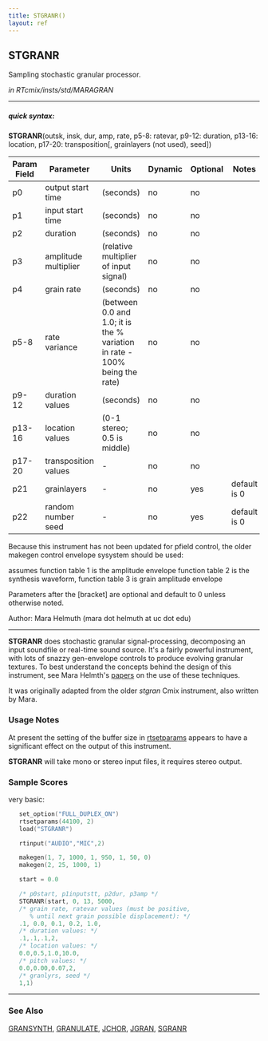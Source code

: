 ```yaml
---
title: STGRANR()
layout: ref
---
```


## STGRANR

Sampling stochastic granular processor.

*in RTcmix/insts/std/MARAGRAN*  
  

-----

##### quick syntax:

**STGRANR**(outsk, insk, dur, amp, rate, p5-8: ratevar, p9-12: duration,
p13-16: location, p17-20: transposition\[, grainlayers (not used),
seed\])


Param Field	| Parameter | Units | Dynamic | Optional | Notes
----------- | --------- | ----- | -------- | --------- | ---------
p0 | output start time | (seconds) | no | no | 
p1 | input start time | (seconds) | no | no | 
p2 | duration | (seconds) | no | no | 
p3 | amplitude multiplier | (relative multiplier of input signal) | no | no | 
p4 | grain rate | (seconds) | no | no | 
p5-8 | rate variance | (between 0.0 and 1.0; it is the % variation in rate - 100% being the rate) | no | no | 
p9-12 | duration values | (seconds) | no | no | 
p13-16 | location values | (0-1 stereo; 0.5 is middle) | no | no | 
p17-20 | transposition values |  -  | no | no | 
p21 | grainlayers |  -  | no | yes | default is 0 | 
p22 | random number seed |  -  | no | yes | default is 0 | 

   Because this instrument has not been updated for pfield control,
   the older makegen control envelope sysystem should be used:

   assumes function table 1 is the amplitude envelope
   function table 2 is the synthesis waveform,
   function table 3 is grain amplitude envelope

   Parameters after the [bracket] are optional and default to 0 unless
   otherwise noted.

   Author: Mara Helmuth (mara dot helmuth at uc dot edu)

  

-----

  
**STGRANR** does stochastic granular signal-processing, decomposing an
input soundfile or real-time sound source. It's a fairly powerful
instrument, with lots of snazzy gen-envelope controls to produce
evolving granular textures. To best understand the concepts behind the
design of this instrument, see Mara Helmth's
[papers](http://ccm.uc.edu/music/cmt/events/computermusic/software) on
the use of these techniques.

It was originally adapted from the older *stgran* Cmix instrument, also
written by Mara.

### Usage Notes

At present the setting of the buffer size in
[rtsetparams](../scorefile/rtsetparams.html) appears to have a
significant effect on the output of this instrument.

**STGRANR** will take mono or stereo input files, it requires stereo
output.

### Sample Scores

very basic:

```cpp
   set_option("FULL_DUPLEX_ON")
   rtsetparams(44100, 2)
   load("STGRANR")

   rtinput("AUDIO","MIC",2)

   makegen(1, 7, 1000, 1, 950, 1, 50, 0)
   makegen(2, 25, 1000, 1)

   start = 0.0

   /* p0start, p1inputstt, p2dur, p3amp */
   STGRANR(start, 0, 13, 5000, 
   /* grain rate, ratevar values (must be positive,
      % until next grain possible displacement): */
   .1, 0.0, 0.1, 0.2, 1.0,
   /* duration values: */
   .1,.1,.1,2, 
   /* location values: */
   0.0,0.5,1.0,10.0, 
   /* pitch values: */
   0.0,0.00,0.07,2,
   /* granlyrs, seed */
   1,1)
```

  

-----

### See Also

[GRANSYNTH](GRANSYNTH.html), [GRANULATE](GRANULATE.html),
[JCHOR](JCHOR.html), [JGRAN](JGRAN.html), [SGRANR](SGRANR.html)
